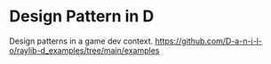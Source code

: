 # Design Pattern in D
Design patterns in a game dev context.
https://github.com/D-a-n-i-l-o/raylib-d_examples/tree/main/examples
